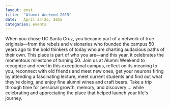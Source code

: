```yaml
---
layout: post
title:  "Alumni Weekend 2015"
date:   April 24-26, 2015
categories: events
---
```

When you chose UC Santa Cruz, you became part of a network of true originals—from the rebels and visionaries who founded the campus 50 years ago to the bold thinkers of today who are charting audacious paths of their own. This place is part of who you are—and this year, it celebrates the momentous milestone of turning 50. Join us at Alumni Weekend to recognize and revel in this exceptional campus, reflect on its meaning to you, reconnect with old friends and meet new ones, get your neurons firing by attending a fascinating lecture, meet current students and find out what they're doing, and enjoy fine alumni wines and craft beers. Take a trip through time for personal growth, memory, and discovery … while celebrating and appreciating the place that helped launch your life's journey.
